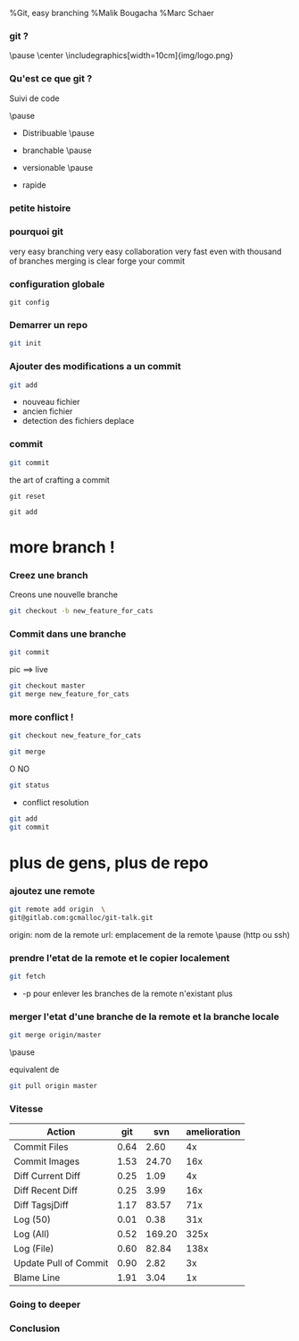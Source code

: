%Git, easy branching
%Malik Bougacha
%Marc Schaer

### git ?

\pause
\center
\includegraphics[width=10cm]{img/logo.png}

### Qu'est ce que git ?

Suivi de code 

\pause

* Distribuable
\pause

* branchable
\pause

* versionable
\pause

* rapide

### petite histoire


### pourquoi git

very easy branching
very easy collaboration
very fast even with thousand of branches
merging is clear
forge your commit

### configuration globale

```
git config
```

### Demarrer un repo

```sh
git init
```

### Ajouter des modifications  a un commit

```sh
git add
```

* nouveau fichier
* ancien fichier
* detection des fichiers deplace

### commit

```sh
git commit
```

the art of crafting a commit

```
git reset
```

```
git add
```


# more branch !

### Creez une branch

Creons une nouvelle branche

```sh 
git checkout -b new_feature_for_cats
```


### Commit dans une branche

```sh 
git commit 
```

pic ==> live

```sh 
git checkout master
git merge new_feature_for_cats
```

### more conflict !

```sh 
git checkout new_feature_for_cats
```

```sh 
git merge
```
O NO

```sh 
git status
```

- conflict resolution

```sh 
git add
git commit
```

# plus de gens, plus de repo


### ajoutez une remote

```sh 
git remote add origin  \
git@gitlab.com:gcmalloc/git-talk.git
```
origin: nom de la remote 
url: emplacement de la remote
\pause
(http ou ssh)

### prendre l'etat de la remote et le copier localement

```sh 
git fetch 
```

* -p pour enlever les branches de la remote n'existant plus

### merger l'etat d'une branche de la remote et la branche locale

```sh 
git merge origin/master
```

\pause 

equivalent de 

```sh 
git pull origin master
```

### Vitesse 

Action                | git    | svn    | amelioration |
-------               | ------ | ------ | ------       |
Commit Files          | 0.64   | 2.60   | 4x           |
Commit Images         | 1.53   | 24.70  | 16x          |
Diff Current Diff     | 0.25   | 1.09   | 4x           |
Diff Recent Diff      | 0.25   | 3.99   | 16x          |
Diff TagsjDiff        | 1.17   | 83.57  | 71x          |
Log (50)              | 0.01   | 0.38   | 31x          |
Log (All)             | 0.52   | 169.20 | 325x         |
Log (File)            | 0.60   | 82.84  | 138x         |
Update Pull of Commit | 0.90   | 2.82   | 3x           |
Blame Line            | 1.91   | 3.04   | 1x           |

### Going to deeper

### Conclusion

